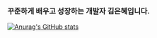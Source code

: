 ### 꾸준하게 배우고 성장하는 개발자 김은혜입니다.


[![Anurag's GitHub stats](https://github-readme-stats.vercel.app/api?username=uuuuooii)](https://github.com/uuuuooii/github-readme-stats)

